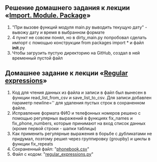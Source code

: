 ## Решение домашнего задания к лекции «[Import. Module. Package](https://github.com/netology-code/py-homeworks-advanced/tree/master/1.Import.Module.Package)»
  1. "При вызове функций модуля main.py выводить текущую дату" - вывожу дату и время в выбранном формате
  1. 4 пункт не совсем понял, но в dirty_main.py попробовал сделать импорт с помощью конструкции from packages import * и файл __init__.py
  1. Чтобы загрузить пустую директорию на GitHub, создал в ней временный пустой файл

## Домашнее задание к лекции «[Regular expressions](https://github.com/netology-code/py-homeworks-advanced/tree/master/5.Regexp)»
  1. Код для чтения данных из файла и записи в файл был вынесен в функции read_list_from_csv и save_list_to_csv. Для записи добавлен параметр newline='' для удаления пустых строк в сохраненном файле.
  2. Исправление формата ФИО и телефонных номеров решено с помощью регулярных выражений в функциях fix_names и fix_phone_numbers, которые принимают на вход список данных (кроме первой строки - шапки таблицы)
  3. Как применить регулярные выражения в борьбе с дубликатами не придумал, поэтому решил через группировку (groupby) и циклы в функции fix_repeats
  4. Сохраненный файл: "[phonebook.csv](https://github.com/headsoft-mikhail/adpy_01/blob/main/reg_exp/phonebook.csv)"
  5. Файл с кодом: "[regular_expressions.py](https://github.com/headsoft-mikhail/adpy_01/blob/main/reg_exp/regular_expressions.py)" 
